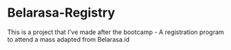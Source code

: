 # Belarasa-Registry
This is a project that I've made after the bootcamp - A registration program to attend a mass adapted from Belarasa.id
